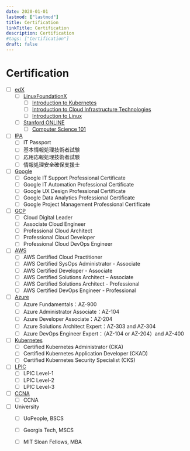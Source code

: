 ```yaml
---
date: 2020-01-01
lastmod: ["lastmod"]
title: Certification
linkTitle: Certification
description: Certification
#tags: ["Certification"]
draft: false
---
```


# Certification
- [ ] [edX](https://www.edx.org/)
  - [ ] [LinuxFoundationX](https://www.edx.org/school/linuxfoundationx)
    - [ ] [Introduction to Kubernetes](https://www.edx.org/course/introduction-to-kubernetes)
    - [ ] [Introduction to Cloud Infrastructure Technologies](https://www.edx.org/course/introduction-to-cloud-infrastructure-technologies)
    - [ ] [Introduction to Linux](https://www.edx.org/course/introduction-to-linux)
  - [ ] [Stanford ONLINE](https://www.edx.org/school/stanfordonline)
    - [ ] [Computer Science 101](https://www.edx.org/course/computer-science-101)
- [ ] [IPA](https://www.jitec.ipa.go.jp/1_11seido/seido_gaiyo.html)
  - [ ] IT Passport
  - [ ] 基本情報処理技術者試験
  - [ ] 応用応報処理技術者試験
  - [ ] 情報処理安全確保支援士
- [ ] [Google](https://www.coursera.org/google-career-certificates)
  - [ ] Google IT Support Professional Certificate
  - [ ] Google IT Automation Professional Certificate
  - [ ] Google UX Design Professional Certificate
  - [ ] Google Data Analytics Professional Certificate
  - [ ] Google Project Management Professional Certificate
- [ ] [GCP](https://cloud.google.com/certification)
  - [ ] Cloud Digital Leader
  - [ ] Associate Cloud Engineer
  - [ ] Professional Cloud Architect
  - [ ] Professional Cloud Developer
  - [ ] Professional Cloud DevOps Engineer
- [ ] [AWS](https://aws.amazon.com/certification/)
  - [ ] AWS Certified Cloud Practitioner
  - [ ] AWS Certified SysOps Administrator - Associate
  - [ ] AWS Certified Developer - Associate
  - [ ] AWS Certified Solutions Architect – Associate
  - [ ] AWS Certified Solutions Architect - Professional
  - [ ] AWS Certified DevOps Engineer - Professional
- [ ] [Azure](https://docs.microsoft.com/ja-jp/learn/certifications/browse/?products=azure&resource_type=certification)
  - [ ] Azure Fundamentals：AZ-900
  - [ ] Azure Administrator Associate：AZ-104
  - [ ] Azure Developer Associate：AZ-204
  - [ ] Azure Solutions Architect Expert：AZ-303 and AZ-304
  - [ ] Azure DevOps Engineer Expert：（AZ-104 or AZ-204）and AZ-400
- [ ] [Kubernetes](https://kubernetes.io/ja/training/)
  - [ ] Certified Kubernetes Administrator (CKA)
  - [ ] Certified Kubernetes Application Developer (CKAD)
  - [ ] Certified Kubernetes Security Specialist (CKS)
- [ ] [LPIC](https://www.lpi.org/)
  - [ ] LPIC Level-1
  - [ ] LPIC Level-2
  - [ ] LPIC Level-3
- [ ] [CCNA](https://www.cisco.com/c/en/us/training-events/training-certifications/certifications/associate/ccna.html)
  - [ ] CCNA
- [ ] University
  - [ ] UoPeople, BSCS
  - [ ] Georgia Tech, MSCS
  - [ ] MIT Sloan Fellows, MBA
  
